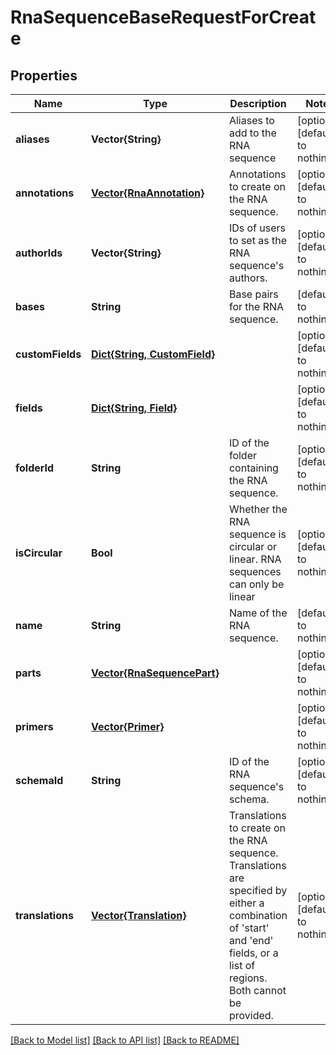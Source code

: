 # RnaSequenceBaseRequestForCreate


## Properties
Name | Type | Description | Notes
------------ | ------------- | ------------- | -------------
**aliases** | **Vector{String}** | Aliases to add to the RNA sequence | [optional] [default to nothing]
**annotations** | [**Vector{RnaAnnotation}**](RnaAnnotation.md) | Annotations to create on the RNA sequence.  | [optional] [default to nothing]
**authorIds** | **Vector{String}** | IDs of users to set as the RNA sequence&#39;s authors. | [optional] [default to nothing]
**bases** | **String** | Base pairs for the RNA sequence.  | [default to nothing]
**customFields** | [**Dict{String, CustomField}**](CustomField.md) |  | [optional] [default to nothing]
**fields** | [**Dict{String, Field}**](Field.md) |  | [optional] [default to nothing]
**folderId** | **String** | ID of the folder containing the RNA sequence.  | [optional] [default to nothing]
**isCircular** | **Bool** | Whether the RNA sequence is circular or linear. RNA sequences can only be linear  | [optional] [default to nothing]
**name** | **String** | Name of the RNA sequence.  | [default to nothing]
**parts** | [**Vector{RnaSequencePart}**](RnaSequencePart.md) |  | [optional] [default to nothing]
**primers** | [**Vector{Primer}**](Primer.md) |  | [optional] [default to nothing]
**schemaId** | **String** | ID of the RNA sequence&#39;s schema.  | [optional] [default to nothing]
**translations** | [**Vector{Translation}**](Translation.md) | Translations to create on the RNA sequence. Translations are specified by either a combination of &#39;start&#39; and &#39;end&#39; fields, or a list of regions. Both cannot be provided.  | [optional] [default to nothing]


[[Back to Model list]](../README.md#models) [[Back to API list]](../README.md#api-endpoints) [[Back to README]](../README.md)


